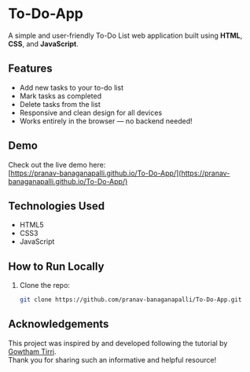 # To-Do-App

A simple and user-friendly To-Do List web application built using **HTML**, **CSS**, and **JavaScript**.

## Features

- Add new tasks to your to-do list
- Mark tasks as completed
- Delete tasks from the list
- Responsive and clean design for all devices
- Works entirely in the browser — no backend needed!

## Demo

Check out the live demo here:  
[https://pranav-banaganapalli.github.io/To-Do-App/](https://pranav-banaganapalli.github.io/To-Do-App/)

## Technologies Used

- HTML5
- CSS3
- JavaScript
  
## How to Run Locally

1. Clone the repo:
   ```bash
   git clone https://github.com/pranav-banaganapalli/To-Do-App.git

## Acknowledgements

This project was inspired by and developed following the tutorial by [Gowtham Tirri](https://www.youtube.com/watch?v=-oP7JK_rXUI&t=1954s).    
Thank you for sharing such an informative and helpful resource!

